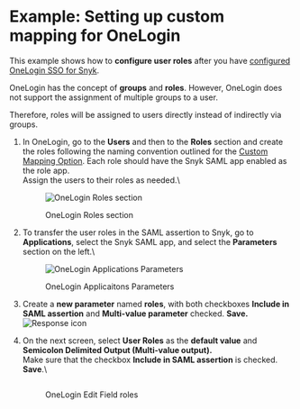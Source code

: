 # Example: Setting up custom mapping for OneLogin

This example shows how to **configure user roles** after you have [configured OneLogin SSO for Snyk](../set-up-snyk-single-sign-on-sso.md).

OneLogin has the concept of **groups** and **roles**. However, OneLogin does not support the assignment of multiple groups to a user.&#x20;

Therefore, roles will be assigned to users directly instead of indirectly via groups.



1.  In OneLogin, go to the **Users** and then to the **Roles** section and create the roles following the naming convention outlined for the [Custom Mapping Option](./). Each role should have the Snyk SAML app enabled as the role app.\
    Assign the users to their roles as needed.\


    <figure><img src="https://lh5.googleusercontent.com/wa_91qbjH1ucVdDbF-3CMRdR6Yc4t-ZQl8-ouJrB8iE3-SZbec7JhmzoIpV9gYW-YEkpijGVI0SnCFJfHAo3p4yTrXEE387rmuwZ1N3h25ili0HEU9ynpGC1noNrOTUVUAr2TO5bCSaq1WU_YmgJxrE" alt="OneLogin Roles section"><figcaption><p>OneLogin Roles section</p></figcaption></figure>


2.  To transfer the user roles in the SAML assertion to Snyk, go to **Applications**, select the Snyk SAML app, and select the **Parameters** section on the left.\


    <figure><img src="https://lh6.googleusercontent.com/zseB83vGEsQBiQ2_Rc6zOgkKHkv_KN6S-uLHbZc9k_US_aEzFX1AJUJkEgJpucRtdWYgx0mpUhpHiAhCVTsp3xj2o8hVEB0ArnuMmAVYQ9mw44zULICe57XRZDYxkKHpvpnk6o-TXrqYQHN3MuYMyjA" alt="OneLogin Applications Parameters"><figcaption><p>OneLogin Applicaitons Parameters</p></figcaption></figure>


3. Create a **new parameter** named **roles**, with both checkboxes  **Include in SAML assertion** and **Multi-value parameter** checked. **Save.**\
   ![Response icon](broken-reference)
4.  On the next screen, select **User Roles** as the **default value** and **Semicolon Delimited Output (Multi-value output).**\
    Make sure that the checkbox **Include in SAML assertion** is checked. **Save**.\


    <figure><img src="https://lh3.googleusercontent.com/fnsu9d998jEzxyzuIfHl3JSZHBh5iXsPATUj9jL_SZsFoFPFvvus_JyyY3YAeey5ZMtC9oCuhtjrmSMKAVlY8Tq_Sjf9plgDWagoFuLBQX2U0vbFPU76fNvpjSkpJdgL0JsPhXwq3ngBlgJvdsidoyM" alt=""><figcaption><p>OneLogin Edit Field roles</p></figcaption></figure>
